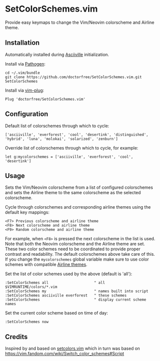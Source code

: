 # SetColorSchemes.vim

Provide easy keymaps to change the Vim/Neovim colorscheme and Airline theme.

## Installation

Automatically installed during
[Asciiville](https://github.com/doctorfree/Asciiville)
initialization.

Install via [Pathogen](https://github.com/tpope/vim-pathogen):

    cd ~/.vim/bundle
    git clone https://github.com/doctorfree/SetColorSchemes.vim.git SetColorSchemes

Install via [vim-plug](https://github.com/junegunn/vim-plug):

    Plug 'doctorfree/SetColorSchemes.vim'

## Configuration

Default list of colorschemes through which to cycle:

    ['asciiville', 'everforest', 'cool', 'desertink', 'distinguished', 'hybrid', 'luna', 'molokai', 'solarized', 'zenburn']

Override list of colorschemes through which to cycle, for example:

    let g:mycolorschemes = ['asciiville', 'everforest', 'cool', 'desertink']

## Usage

Sets the Vim/Neovim colorscheme from a list of configured colorschemes and
sets the Airline theme to the same colorscheme as the selected colorscheme.

Cycle through colorschemes and corresponding airline themes using the default
key mappings:

    <F7> Previous colorscheme and airline theme
    <F8> Next colorscheme and airline theme
    <F9> Random colorscheme and airline theme

For example, when `<F8>` is pressed the next colorscheme in the list is used.
Note that both the Neovim colorscheme and the Airline theme are set. These
two color schemes need to be coordinated to provide proper contrast and
readability. The default colorschemes above take care of this. If you change
the `mycolorschemes` global variable make sure to use color schemes with
compatible [Airline themes](https://github.com/vim-airline/vim-airline-themes).

Set the list of color schemes used by the above (default is 'all'):

```vim
:SetColorSchemes all                     " all $VIMRUNTIME/colors/*.vim
:SetColorSchemes my                      " names built into script
:SetColorSchemes asciiville everforest   " these schemes
:SetColorSchemes                         " display current scheme names
```

Set the current color scheme based on time of day:

```vim
:SetColorSchemes now
```

## Credits

Inspired by and based on [setcolors.vim](https://github.com/felixhummel/setcolors.vim)
which in turn was based on https://vim.fandom.com/wiki/Switch_color_schemes#Script
